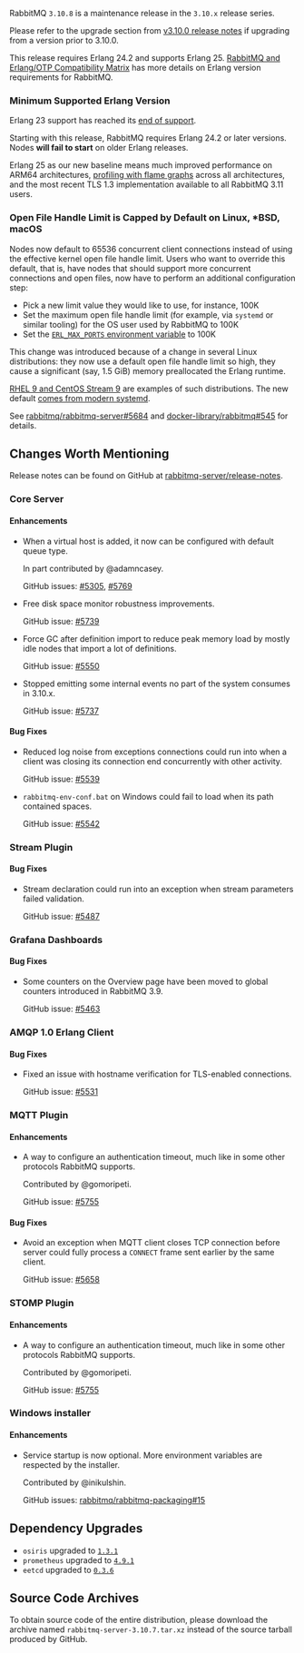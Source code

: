 RabbitMQ `3.10.8` is a maintenance release in the `3.10.x` release series.

Please refer to the upgrade section from [v3.10.0 release notes](https://github.com/rabbitmq/rabbitmq-server/releases/tag/v3.10.0)
if upgrading from a version prior to 3.10.0.

This release requires Erlang 24.2 and supports Erlang 25.
[RabbitMQ and Erlang/OTP Compatibility Matrix](https://www.rabbitmq.com/which-erlang.html) has more details on
Erlang version requirements for RabbitMQ.


### Minimum Supported Erlang Version

Erlang 23 support has reached its [end of support](https://www.rabbitmq.com/which-erlang.html).

Starting with this release, RabbitMQ requires Erlang 24.2 or later versions. Nodes **will fail to start** on older Erlang releases.

Erlang 25 as our new baseline means much improved performance on ARM64 architectures, [profiling with flame graphs](https://blog.rabbitmq.com/posts/2022/05/flame-graphs/)
across all architectures, and the most recent TLS 1.3 implementation available to all RabbitMQ 3.11 users.

### Open File Handle Limit is Capped by Default on Linux, *BSD, macOS

Nodes now default to 65536 concurrent client connections instead of using the effective kernel open file handle limit.
Users who want to override this default, that is, have nodes that should support more concurrent connections and open files,
now have to perform an additional configuration step:

 * Pick a new limit value they would like to use, for instance, 100K
 * Set the maximum open file handle limit (for example, via `systemd` or similar tooling) for the OS user used by RabbitMQ to 100K
 * Set the [`ERL_MAX_PORTS` environment variable](https://www.rabbitmq.com/configure.html#customise-environment) to 100K

This change was introduced because of a change in several Linux distributions: they now use a default open file handle limit so high,
they cause a significant (say, 1.5 GiB) memory preallocated the Erlang runtime.

[RHEL 9 and CentOS Stream 9](https://access.redhat.com/solutions/1479623) are examples of such distributions.
The new default [comes from modern systemd](https://github.com/systemd/systemd/commit/a8b627aaed409a15260c25988970c795bf963812).

See [rabbitmq/rabbitmq-server#5684](https://github.com/rabbitmq/rabbitmq-server/pull/5684) and [docker-library/rabbitmq#545](https://github.com/docker-library/rabbitmq/issues/545#issuecomment-1224977154)
for details.


## Changes Worth Mentioning

Release notes can be found on GitHub at [rabbitmq-server/release-notes](https://github.com/rabbitmq/rabbitmq-server/tree/v3.10.x/release-notes).


### Core Server

#### Enhancements

 * When a virtual host is added, it now can be configured with default queue type.

   In part contributed by @adamncasey.

   GitHub issues: [#5305](https://github.com/rabbitmq/rabbitmq-server/pull/5305), [#5769](https://github.com/rabbitmq/rabbitmq-server/pull/5769)

 * Free disk space monitor robustness improvements.

   GitHub issue: [#5739](https://github.com/rabbitmq/rabbitmq-server/pull/5739)

 * Force GC after definition import to reduce peak memory load by mostly idle
   nodes that import a lot of definitions.

   GitHub issue: [#5550](https://github.com/rabbitmq/rabbitmq-server/pull/5550)

 * Stopped emitting some internal events no part of the system consumes in 3.10.x.

   GitHub issue: [#5737](https://github.com/rabbitmq/rabbitmq-server/pull/5737)

#### Bug Fixes

 * Reduced log noise from exceptions connections could run into when a client
   was closing its connection end concurrently with other activity.

   GitHub issue: [#5539](https://github.com/rabbitmq/rabbitmq-server/pull/5539)

 * `rabbitmq-env-conf.bat` on Windows could fail to load when its path contained spaces.

   GitHub issue: [#5542](https://github.com/rabbitmq/rabbitmq-server/pull/5542)


### Stream Plugin

#### Bug Fixes

  * Stream declaration could run into an exception when stream parameters failed validation.

    GitHub issue: [#5487](https://github.com/rabbitmq/rabbitmq-server/pull/5487)


### Grafana Dashboards

#### Bug Fixes

 * Some counters on the Overview page have been moved to global counters introduced in RabbitMQ 3.9.

   GitHub issue: [#5463](https://github.com/rabbitmq/rabbitmq-server/pull/5463)


### AMQP 1.0 Erlang Client

#### Bug Fixes

 * Fixed an issue with hostname verification for TLS-enabled connections.

   GitHub issue: [#5531](https://github.com/rabbitmq/rabbitmq-server/pull/5531)


### MQTT Plugin

#### Enhancements

 * A way to configure an authentication timeout, much like in some other protocols RabbitMQ supports.

   Contributed by @gomoripeti.

   GitHub issue: [#5755](https://github.com/rabbitmq/rabbitmq-server/pull/5755)

#### Bug Fixes

  * Avoid an exception when MQTT client closes TCP connection before server could fully
    process a `CONNECT` frame sent earlier by the same client.

    GitHub issue: [#5658](https://github.com/rabbitmq/rabbitmq-server/pull/5658)


### STOMP Plugin

#### Enhancements

 * A way to configure an authentication timeout, much like in some other protocols RabbitMQ supports.

   Contributed by @gomoripeti.

   GitHub issue: [#5755](https://github.com/rabbitmq/rabbitmq-server/pull/5755)

### Windows installer

#### Enhancements

 * Service startup is now optional. More environment variables are respected by the installer.

   Contributed by @inikulshin.

   GitHub issues: [rabbitmq/rabbitmq-packaging#15](https://github.com/rabbitmq/rabbitmq-packaging/issues/15)


## Dependency Upgrades

 * `osiris` upgraded to [`1.3.1`](https://github.com/rabbitmq/osiris/tags)
 * `prometheus` upgraded to [`4.9.1`](https://github.com/deadtrickster/prometheus.erl/tags)
 * `eetcd` upgraded to [`0.3.6`](https://github.com/zhongwencool/eetcd/releases/)


## Source Code Archives

To obtain source code of the entire distribution, please download the archive named `rabbitmq-server-3.10.7.tar.xz`
instead of the source tarball produced by GitHub.
